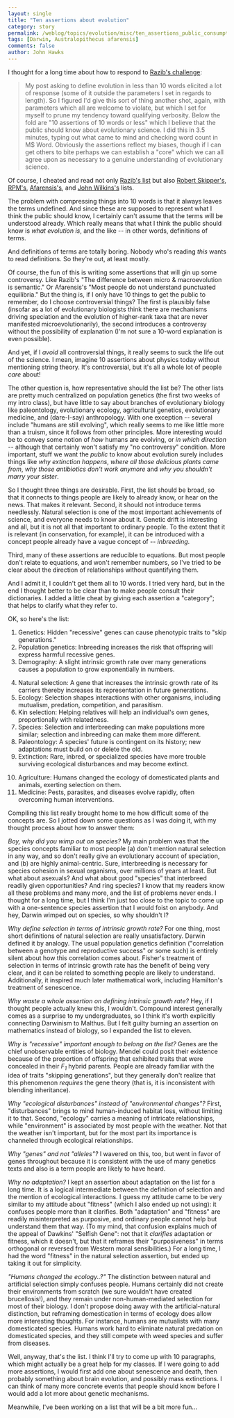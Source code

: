 ```yaml
---
layout: single 
title: "Ten assertions about evolution" 
category: story
permalink: /weblog/topics/evolution/misc/ten_assertions_public_consumption_2006.html
tags: [Darwin, Australopithecus afarensis] 
comments: false 
author: John Hawks 
---
```



<p>
I thought for a long time about how to respond to <a href="http://scienceblogs.com/gnxp/2006/08/10_assertions_about_evolution_1.php">Razib's challenge</a>: 
</p>

<blockquote>My post asking to define evolution in less than 10 words elicited a lot of response (some of it outside the parameters I set in regards to length). So I figured I'd give this sort of thing another shot, again, with parameters which all are welcome to violate, but which I set for myself to prune my tendency toward qualifying verbosity. Below the fold are "10 assertions of 10 words or less" which I believe that the public should know about evolutionary science. I did this in 3.5 minutes, typing out what came to mind and checking word count in M$ Word. Obviously the assertions reflect my biases, though if I can get others to bite perhaps we can establish a "core" which we can all agree upon as necessary to a genuine understanding of evolutionary science.</blockquote>

<p>
Of course, I cheated and read not only <a href="http://scienceblogs.com/gnxp/2006/08/10_assertions_about_evolution_1.php">Razib's list</a> but also <a href="http://drrob.typepad.com/hpb_etc/2006/08/razib_has_assig.html">Robert Skipper's</a>, <a href="http://scienceblogs.com/evolgen/2006/08/10_assertions_about_evolution.php">RPM's</a>, <a href="http://scienceblogs.com/afarensis/2006/08/15/10_assertions_about_evolution/#more">Afarensis's</a>, and <a href="http://scienceblogs.com/evolvingthoughts/2006/08/ten_things_about_evolution.php">John Wilkins's</a> lists. 
</p>

<p>
The problem with compressing things into 10 words is that it always leaves the terms undefined. And since these are supposed to represent what I think the public should know, I certainly can't assume that the terms will be understood already. Which really means that what I think the public should know is <i>what evolution is</i>, and the like -- in other words, definitions of terms. 
</p>

<p>
And definitions of terms are totally boring. Nobody who's reading <i>this</i> wants to read definitions. So they're out, at least mostly.
</p>

<p>
Of course, the fun of this is writing some assertions that will gin up some controversy. Like Razib's "The difference between micro & macroevolution is semantic." Or Afarensis's "Most people do not understand punctuated equilibria." But the thing is, if I only have 10 things to get the public to remember, do I choose controversial things? The first is plausibly false (insofar as a lot of evolutionary biologists think there are mechanisms driving speciation and the evolution of higher-rank taxa that are never manifested microevolutionarily), the second introduces a controversy without the possibility of explanation (I'm not sure a 10-word explanation is even possible). 
</p>

<p>
And yet, if I <i>avoid</i> all controversial things, it really seems to suck the life out of the science. I mean, imagine 10 assertions about physics today without mentioning string theory. It's controversial, but it's all a whole lot of people <i>care</i> about!
</p>

<p>
The other question is, how representative should the list be? The other lists are pretty much centralized on population genetics (the first two weeks of my intro class), but have little to say about branches of evolutionary biology like paleontology, evolutionary ecology, agricultural genetics, evolutionary medicine, and (dare-I-say) anthropology. With one exception -- several include "humans are still evolving", which really seems to me like little more than a truism, since it follows from other principles. More interesting would be to convey some notion of <i>how</i> humans are evolving, or <i>in which direction</i> -- although that certainly won't satisfy my "no controversy" condition. More important, stuff we want the <i>public</i> to know about evolution surely includes things like <i>why extinction happens</i>, <i>where all those delicious plants came from</i>, <i>why those antibiotics don't work anymore</i> and <i>why you shouldn't marry your sister</i>. 
</p>

<p>
So I thought three things are desirable. First, the list should be broad, so that it connects to things people are likely to already know, or hear on the news. That makes it relevant. Second, it should not introduce terms needlessly. Natural selection is one of the most important achievements of science, and everyone needs to know about it. Genetic drift is interesting and all, but it is not all that important to ordinary people. To the extent that it is relevant (in conservation, for example), it can be introduced with a concept people already have a vague concept of -- <i>inbreeding</i>. 
</p>

<p>
Third, many of these assertions are reducible to equations. But most people don't relate to equations, and won't remember numbers, so I've tried to be clear about the direction of relationships without quantifying them. 
</p>

<p>
And I admit it, I couldn't get them all to 10 words. I tried very hard, but in the end I thought better to be clear than to make people consult their dictionaries. I added a little cheat by giving each assertion a "category"; that helps to clarify what they refer to. 
</p>

<p>
OK, so here's the list:
</p>

<ol>

<li> Genetics: Hidden "recessive" genes can cause phenotypic traits to "skip generations." </li>

<li> Population genetics: Inbreeding increases the risk that offspring will express harmful recessive genes. </li>

<li> Demography: A slight intrinsic growth rate over many generations causes a population to grow exponentially in numbers.</li>
</p>

<li> Natural selection: A gene that increases the intrinsic growth rate of its carriers thereby increases its representation in future generations. </li>

<li>Ecology: Selection shapes interactions with other organisms, including mutualism, predation, competition, and parasitism. </li>

<li>Kin selection: Helping relatives will help an individual's own genes, proportionally with relatedness.</li>

<li>Species: Selection and interbreeding can make populations more similar; selection and inbreeding can make them more different. </li>

<li>Paleontology: A species' future is contingent on its history; new adaptations must build on or delete the old. </li>

<li>Extinction: Rare, inbred, or specialized species have more trouble surviving ecological disturbances and may become extinct. </li>
</p>

<li>Agriculture: Humans changed the ecology of domesticated plants and animals, exerting selection on them. </li>

<li>Medicine: Pests, parasites, and diseases evolve rapidly, often overcoming human interventions.</li>

</ol>

<p>
Compiling this list really brought home to me how difficult some of the concepts are. So I jotted down some questions as I was doing it, with my thought process about how to answer them: 
</p>

<p>
<i>Boy, why did you wimp out on species?</i> My main problem was that the species concepts familiar to most people (a) don't mention natural selection in any way, and so don't really give an evolutionary account of speciation, and (b) are highly animal-centric. Sure, interbreeding is necessary for species cohesion in sexual organisms, over millions of years at least. But what about asexuals? And what about good "species" that interbreed readily given opportunities? And ring species? I know that my readers know all these problems and many more, and the list of problems never ends. I thought for a long time, but I think I'm just too close to the topic to come up with a one-sentence species assertion that I would foist on anybody. And hey, Darwin wimped out on species, so why shouldn't I?
</p>

<p>
<i>Why define selection in terms of intrinsic growth rate?</i> For one thing, most short definitions of natural selection are really unsatisfactory. Darwin defined it by analogy. The usual population genetics definition ("correlation between a genotype and reproductive success" or some such) is entirely silent about how this correlation comes about. Fisher's treatment of selection in terms of intrinsic growth rate has the benefit of being very clear, and it can be related to something people are likely to understand. Additionally, it inspired much later mathematical work, including Hamilton's treatment of senescence. 
</p>

<p>
<i>Why waste a whole assertion on defining intrinsic growth rate?</i> Hey, if I thought people actually knew this, I wouldn't. Compound interest generally comes as a surprise to my undergraduates, so I think it's worth explicitly connecting Darwinism to Malthus. But I felt guilty burning an assertion on mathematics instead of biology, so I expanded the list to eleven. 
</p>

<p>
<i>Why is "recessive" important enough to belong on the list?</i> Genes are the chief unobservable entities of biology. Mendel could posit their existence because of the proportion of offspring that exhibited traits that were concealed in their <i>F<sub>1</sub></i> hybrid parents. People are already familiar with the idea of traits "skipping generations", but they generally don't realize that this phenomenon <i>requires</i> the gene theory (that is, it is inconsistent with blending inheritance). 
</p>

<p>
<i>Why "ecological disturbances" instead of "environmental changes"?</i> First, "disturbances" brings to mind human-induced habitat loss, without limiting it to that. Second, "ecology" carries a meaning of intricate relationships, while "environment" is associated by most people with the weather. Not that the weather isn't important, but for the most part its importance is channeled through ecological relationships.
</p>

<p>
<i>Why "genes" and not "alleles"?</i> I wavered on this, too, but went in favor of genes throughout because it is consistent with the use of many genetics texts and also is a term people are likely to have heard. 
</p>

<p>
<i>Why no adaptation?</i> I kept an assertion about adaptation on the list for a long time. It is a logical intermediate between the definition of selection and the mention of ecological interactions. I guess my attitude came to be very similar to my attitude about "fitness" (which I also ended up not using): it confuses people more than it clarifies. Both "adaptation" and "fitness" are readily misinterpreted as purposive, and ordinary people cannot help but understand them that way. (To my mind, that confusion explains much of the appeal of Dawkins' "Selfish Gene": not that it <i>clarifies</i> adaptation or fitness, which it doesn't, but that it reframes their "purposiveness" in terms orthogonal or reversed from Western moral sensibilities.) For a long time, I had the word "fitness" in the natural selection assertion, but ended up taking it out for simplicity. 
</p>

<p>
<i>"Humans changed the ecology..?"</i> The distinction between natural and artificial selection simply confuses people. Humans certainly did not create their environments from scratch (we sure wouldn't have created brucellosis!), and they remain under non-human-mediated selection for most of their biology. I don't propose doing away with the artificial-natural distinction, but reframing domestication in terms of ecology does allow more interesting thoughts. For instance, humans are mutualists with many domesticated species. Humans work hard to eliminate natural predation on domesticated species, and they still compete with weed species and suffer from diseases. 
</p>

<p>
Well, anyway, that's the list. I think I'll try to come up with 10 paragraphs, which might actually be a great help for my classes. If I were going to add more assertions, I would first add one about senescence and death, then probably something about brain evolution, and possibly mass extinctions. I can think of many more concrete events that people should know before I would add a lot more about genetic mechanisms. 
</p>

<p>
Meanwhile, I've been working on a list that will be a bit more fun...
</p>


